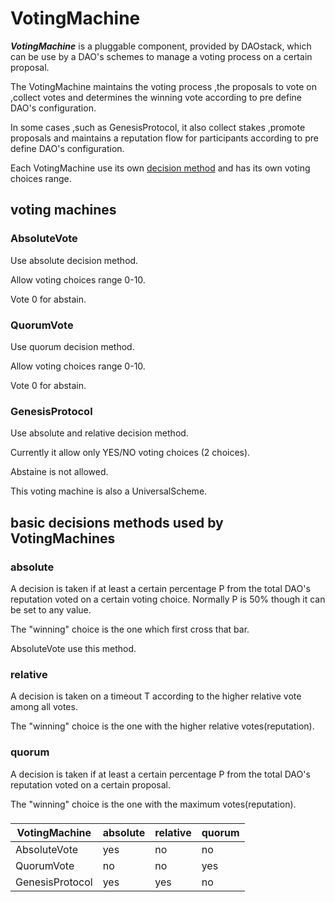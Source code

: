# VotingMachine

***VotingMachine*** is a pluggable component, provided by DAOstack, which can be use by a DAO's schemes to manage a voting
process on a certain proposal.

The VotingMachine maintains the voting process ,the proposals to vote on ,collect votes and determines the winning vote according to pre define DAO's configuration.

In some cases ,such as GenesisProtocol, it also collect stakes ,promote proposals and maintains a reputation flow for participants according to pre define DAO's configuration.  

Each VotingMachine use its own [decision method](#basic-decisions-methods-used-by-votingmachines) and has its own voting choices range.

## voting machines

### AbsoluteVote

Use absolute decision method.

Allow voting choices range 0-10.

Vote 0 for abstain.

### QuorumVote

Use quorum decision method.

Allow voting choices range 0-10.

Vote 0 for abstain.

### GenesisProtocol

Use absolute and relative decision method.

Currently it allow only YES/NO voting choices (2 choices).

Abstaine is not allowed.

This voting machine is also a UniversalScheme. 

## basic decisions methods used by VotingMachines
### absolute

A decision is taken if at least a certain percentage P from the total DAO's reputation voted
on a certain voting choice. Normally P is 50% though it can be set to any value.

The "winning" choice is the one which first cross that bar.

AbsoluteVote use this method.


### relative

A decision is taken on a timeout T according to the higher relative vote among all votes.

The "winning" choice is the one with the higher relative votes(reputation).


### quorum

A decision is taken if at least a certain percentage P from the total DAO's reputation voted on a certain proposal.

The "winning" choice is the one with the maximum votes(reputation).

###

| VotingMachine | absolute | relative | quorum
| --- | --- | --- | --- |
| AbsoluteVote | yes | no | no |
| QuorumVote | no | no | yes |
| GenesisProtocol | yes | yes | no |
